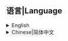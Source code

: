 ## 语言|Language

<details>
  <summary>English</summary>

# AmongUs.MultiClientInstancing

I think the best way to describe this is as a method of host testing what your "mod" could look like with multiple clients.<br>
It is in no way a replacement for testing your mod and has a complete disregard for rpc calls.<br>
It can also be buggy with different mods differently depending on how they interact with amongus - so chances are its not going to be perfect.<br>
Think of this as more like a ease-of-access utility then a standlone testing environment.

## Important
Please pr and contribute where you feel is necessary.<br>
The mod is not designed to be the end all for testing - so expect some things, mostly rpc's, not to work - please read the source to understand how this works.<br>
Relies on Bepinex

## Controls

Whilst in lobby press `F5` to add players,<br>
press `F6` to toggle between keeping or losing bots between games,<br>
and in game press `F9` to move up or `F10` to move down through the id list.<br>
You can press `F11` to remove all bots.<br>
You can press `Shift` + `F6` to switch between IKnowWhatI'm Doing Mode.

## Old Releases

| Among Us Version | Download |
|----------|-------------|
| v2023.6.13 | [v0.0.6](https://github.com/MyDragonBreath/AmongUs.MultiClientInstancing/releases/tag/v0.0.6)
| v2023.2.28 | [v0.0.5](https://github.com/MyDragonBreath/AmongUs.MultiClientInstancing/releases/tag/v0.0.5)
| v2022.12.14 | [v0.0.4](https://github.com/MyDragonBreath/AmongUs.MultiClientInstancing/releases/tag/v0.0.4)
| v2022.6.21 & v2022.7.12 | [v0.0.2](https://github.com/MyDragonBreath/AmongUs.MultiClientInstancing/releases/tag/v0.0.2)
| v2022.6.21 & v2022.7.12 | [v0.0.1](https://github.com/MyDragonBreath/AmongUs.MultiClientInstancing/releases/tag/v0.0.1)

## New Releases(By Yu)

| Among Us Version | Download |
|----------|-------------|
| v2023.11.28 |[v0.0.7](https://github.com/Night-GUA/AmongUs.MultiClientInstancing/releases/tag/v0.0.7)|
| v2023.11.28 |[v0.0.7_20240214](https://github.com/Night-GUA/AmongUs.MultiClientInstancing/releases/tag/v0.0.7)|

## Updata Log
[See the Updata Log](https://github.com/Night-GUA/AmongUs.MultiClientInstancing/blob/main/MCI/Resources/EnglishUpdata.md)

## Thanks
<lu>
<li>
Original Developer(0.0.1~0.0.6): MyDragonBreath, whichTwix
</li>
<li>And...Maybe your name can in this list</li>
</lu>

## And...
No support for THE FUNGLE Map at this time (learning and making them)

#
<p align="center">This mod is not affiliated with Among Us or Innersloth LLC, and the content contained therein is not endorsed or otherwise sponsored by Innersloth LLC. Portions of the materials contained herein are property of Innersloth LLC.</p>
<p align="center">© Innersloth LLC.</p>

  </details>
  <details>
  <summary>Chinese|简体中文</summary>

# AmongUsMCI

我认为最好的描述方式是将这个模组描述为一种仅单人就可以测试模组的方法
它绝不能取代对您的模式的测试，而且完全不考虑 rpc 调用。
它也可能会因为不同 mod 与 amongus 的交互方式不同而出现错误，因此有可能并不完美。
请将其视为一个便于使用的工具，而不是一个独立的测试环境。

## 重要的东西！！！！！！！

请在您认为有必要的地方提出意见和建议。（不可以实现的就别搞了！毕竟这个模组不适合玩家，如果你是开发者你一定知道能否实现）最好能提供代码或pr
该模组并不可测试全部，因此有些东西（主要是rpc）可能无法运行，请多看看源代码以了解其原理。
模组依赖 Bepinex，由衷感谢

## 使用方法
在大厅中按 `F5` 添加玩家、
按 `F6` 在游戏间保持或失去机器人之间切换、
在游戏中按 `F9` 在 ID 列表中上移或按 `F10` 下移。
按 `F11` 可以踢出所有机器人。
您可以按 `Shift` + `F6` 键切换 "我知道我在做什么"模式。（机翻，我不知道怎么用）

## 旧版本

| Among Us版本              | 下载                                                                                            |
|-------------------------|-----------------------------------------------------------------------------------------------|
| v2023.6.13              | [v0.0.6](https://github.com/MyDragonBreath/AmongUs.MultiClientInstancing/releases/tag/v0.0.6) 
| v2023.2.28              | [v0.0.5](https://github.com/MyDragonBreath/AmongUs.MultiClientInstancing/releases/tag/v0.0.5) 
| v2022.12.14             | [v0.0.4](https://github.com/MyDragonBreath/AmongUs.MultiClientInstancing/releases/tag/v0.0.4) 
| v2022.6.21 & v2022.7.12 | [v0.0.2](https://github.com/MyDragonBreath/AmongUs.MultiClientInstancing/releases/tag/v0.0.2) 
| v2022.6.21 & v2022.7.12 | [v0.0.1](https://github.com/MyDragonBreath/AmongUs.MultiClientInstancing/releases/tag/v0.0.1) 

## 新版本(Yu开发)

| Among Us 版本 | 下载                                                                                     |
|-------------|----------------------------------------------------------------------------------------|
| v2023.11.28 | [v0.0.7](https://gitee.com/xigua_ya/AmongUs.MultiClientInstancing/releases/tag/v0.0.7) |
| v2023.11.28 | [v0.0.7_20240214](https://gitee.com/xigua_ya/AmongUs.MultiClientInstancing/releases/tag/v0.0.7)                                                                    |

## 更新日志
[查看更新日志请点击我](https://gitee.com/xigua_ya/AmongUs.MultiClientInstancing/blob/main/MCI/Resources/ChineseUpdata.md)

## 致谢
<lu>
<li>
原开发者：MyDragonBreath, whichTwix
</li>
<li>暂无更多......</li>
</lu>

## 还有
暂不支持地图THE FUNGLE（蘑菇地图）（正在学习并制作）

#
<p align="center">本模组与 Among Us 或 Innersloth LLC 无关，其中包含的内容未经 Innersloth LLC 认可或赞助。此处包含的部分材料是 Innersloth LLC 的财产。</p>
<p align="center">© Innersloth LLC.</p>

  </details>
</details>